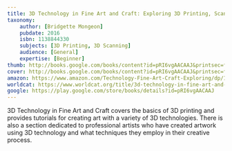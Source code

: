 ```yaml
---
title: 3D Technology in Fine Art and Craft: Exploring 3D Printing, Scanning, Sculpting and Milling
taxonomy:
	author: [Bridgette Mongeon]
	pubdate: 2016
	isbn: 1138844330
	subjects: [3D Printing, 3D Scanning]
	audience: [General]
	expertise: [Beginner]
thumb: http://books.google.com/books/content?id=pRI6vgAACAAJ&printsec=frontcover&img=1&zoom=1&imgtk=AFLRE71nOJswKH6lP76_dFgssp9t9OWjraVvLNZOiPFbyutc9uTPgZVruXIuqeusGB3QOOlZcIo_EjKZSZZ3RKsXWD6honetciXMBNlEfMmxsGN6SMovYIAr-ztNyG0pbtIvcmOciVbR&source=gbs_api
cover: http://books.google.com/books/content?id=pRI6vgAACAAJ&printsec=frontcover&img=1&zoom=1&imgtk=AFLRE71nOJswKH6lP76_dFgssp9t9OWjraVvLNZOiPFbyutc9uTPgZVruXIuqeusGB3QOOlZcIo_EjKZSZZ3RKsXWD6honetciXMBNlEfMmxsGN6SMovYIAr-ztNyG0pbtIvcmOciVbR&source=gbs_api
amazon: https://www.amazon.com/Technology-Fine-Art-Craft-Exploring/dp/1138844330/ref=sr_1_1?keywords=3D+technology+in+fine+art+and+craft+%3A+exploring+3D+printing%2C+scanning%2C+sculpting+and+milling&qid=1569855462&s=gateway&sr=8-1
worldcat: https://www.worldcat.org/title/3d-technology-in-fine-art-and-craft-exploring-3d-printing-scanning-sculpting-and-milling/oclc/1003798240&referer=brief_results
google: https://play.google.com/store/books/details?id=pRI6vgAACAAJ
---
```

3D Technology in Fine Art and Craft covers the basics of 3D printing and provides tutorials for creating art with a variety of 3D technologies.  There is also a section dedicated to professional artists who have created artwork using 3D technology and what techniques they employ in their creative process.